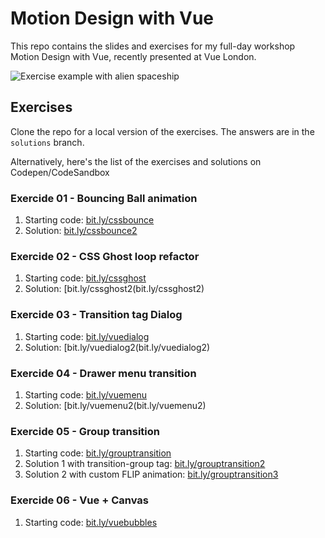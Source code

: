 # Motion Design with Vue
This repo contains the slides and exercises for my full-day workshop Motion Design with Vue, recently presented at Vue London.

![Exercise example with alien spaceship](https://krystalcampioni.com/workshop_cover.png)

## Exercises
Clone the repo for a local version of the exercises. The answers are in the `solutions` branch.

Alternatively, here's the list of the exercises and solutions on Codepen/CodeSandbox

### Exercide 01 - Bouncing Ball animation
 1. Starting code: [bit.ly/cssbounce](bit.ly/cssbounce)
 2. Solution: [bit.ly/cssbounce2](bit.ly/cssbounce2)

### Exercide 02 - CSS Ghost loop refactor
 1. Starting code: [bit.ly/cssghost](bit.ly/cssghost)
 2. Solution: [bit.ly/cssghost2(bit.ly/cssghost2)

### Exercide 03 - Transition tag Dialog 
 1. Starting code: [bit.ly/vuedialog](bit.ly/vuedialog)
 2. Solution: [bit.ly/vuedialog2(bit.ly/vuedialog2)

### Exercide 04 - Drawer menu transition
 1. Starting code: [bit.ly/vuemenu](bit.ly/vuemenu)
 2. Solution: [bit.ly/vuemenu2(bit.ly/vuemenu2)

### Exercide 05 - Group transition
 1. Starting code: [bit.ly/grouptransition](bit.ly/grouptransition)
 2. Solution 1 with transition-group tag: [bit.ly/grouptransition2](bit.ly/grouptransition2)
 3. Solution 2 with custom FLIP animation: [bit.ly/grouptransition3](bit.ly/grouptransition3)

### Exercide 06 - Vue + Canvas
 1. Starting code: [bit.ly/vuebubbles](bit.ly/vuebubbles)


